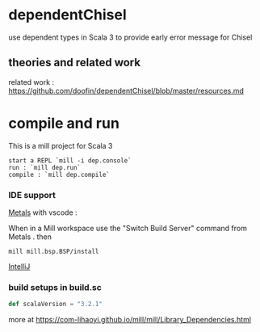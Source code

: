 # dependentChisel
use dependent types in Scala 3 to provide early error message for Chisel

## theories and related work
related work : https://github.com/doofin/dependentChisel/blob/master/resources.md

# compile and run
This is a mill project for Scala 3

    start a REPL `mill -i dep.console`
    run : `mill dep.run`
    compile : `mill dep.compile` 

### IDE support

[Metals](https://scalameta.org/metals/) with vscode : 

When in a Mill workspace use the "Switch Build Server" command from Metals .
then

    mill mill.bsp.BSP/install

[IntelliJ](https://blog.jetbrains.com/scala/)


### build setups in build.sc

```scala
def scalaVersion = "3.2.1"
```

more at https://com-lihaoyi.github.io/mill/mill/Library_Dependencies.html 
